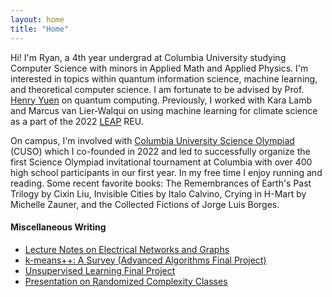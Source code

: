 ```yaml
---
layout: home
title: "Home"
---
```


Hi! I'm Ryan, a 4th year undergrad at Columbia University studying Computer Science with minors in Applied Math and Applied Physics. I'm interested in topics within quantum information science, machine learning, and theoretical computer science. I am fortunate to be advised by Prof. [Henry Yuen](https://henryyuen.net/) on quantum computing. Previously, I worked with Kara Lamb and Marcus van Lier-Walqui on using machine learning for climate science as a part of the 2022 [LEAP](https://leap.columbia.edu/) REU.

On campus, I'm involved with [Columbia University Science Olympiad](https://www.columbiascioly.com/) (CUSO) which I co-founded in 2022 and led to successfully organize the first Science Olympiad invitational tournament at Columbia with over 400 high school participants in our first year. In my free time I enjoy running and reading. Some recent favorite books: The Remembrances of Earth's Past Trilogy by Cixin Liu, Invisible Cities by Italo Calvino, Crying in H-Mart by Michelle Zauner, and the Collected Fictions of Jorge Luis Borges.

#### Miscellaneous Writing
* [Lecture Notes on Electrical Networks and Graphs](assets/Electrical%20Networks%20and%20Graphs.pdf)
* [k-means++: A Survey (Advanced Algorithms Final Project)](assets/k_means++_A_Survey.pdf)
* [Unsupervised Learning Final Project](assets/Unsupervised_Learning_Final_Report.pdf)
* [Presentation on Randomized Complexity Classes](assets/Complexity_of_Randomization.pdf)



